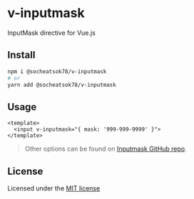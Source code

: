 # v-inputmask

InputMask directive for Vue.js

## Install

```sh
npm i @socheatsok78/v-inputmask
# or
yarn add @socheatsok78/v-inputmask
```

## Usage

```vue
<template>
  <input v-inputmask="{ mask: '999-999-9999' }">
</template>
```

> Other options can be found on [Inputmask GitHub repo](https://github.com/RobinHerbots/Inputmask#usage).

## License
Licensed under the [MIT license](LICENSE)
